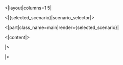 <|layout|columns=1 5|

<|{selected_scenario}|scenario_selector|>

<|part|class_name=main|render={selected_scenario}|

<|content|>

|>

|>
